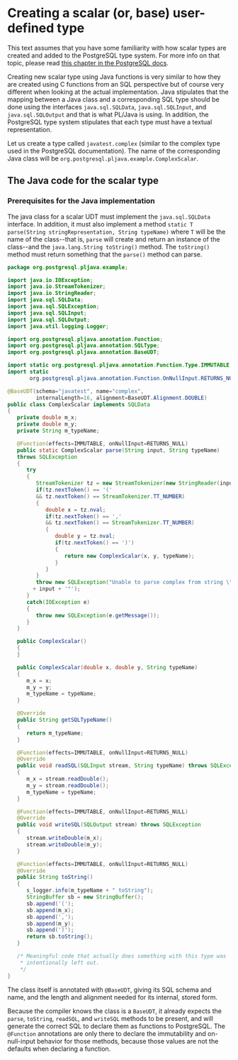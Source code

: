 # Creating a scalar (or, base) user-defined type

This text assumes that you have some familiarity with how scalar types are
created and added to the PostgreSQL type system. For more info on that topic,
please read [this chapter in the PostgreSQL docs][xtypes].

[xtypes]: http://www.postgresql.org/docs/8.4/static/xtypes.html

Creating new scalar type using Java functions is very similar to how they are
created using C functions from an SQL perspective but of course very different
when looking at the actual implementation. Java stipulates that the mapping
between a Java class and a corresponding SQL type should be done using the
interfaces `java.sql.SQLData`, `java.sql.SQLInput`, and
`java.sql.SQLOutput` and that is what PL/Java is using. In addition, the
PostgreSQL type system stipulates that each type must have a textual
representation.

Let us create a type called `javatest.complex` (similar to the complex
type used in the PostgreSQL documentation). The name of the corresponding
Java class will be `org.postgresql.pljava.example.ComplexScalar`.

## The Java code for the scalar type

### Prerequisites for the Java implementation

The java class for a scalar UDT must implement the `java.sql.SQLData`
interface. In addition, it must also implement a method
`static T parse(String stringRepresentation, String typeName)` where `T` will
be the name of the class--that is, `parse` will create and return an instance
of the class--and the `java.lang.String toString()` method.
The `toString()` method must return something
that the `parse()` method can parse.

```java
package org.postgresql.pljava.example;

import java.io.IOException;
import java.io.StreamTokenizer;
import java.io.StringReader;
import java.sql.SQLData;
import java.sql.SQLException;
import java.sql.SQLInput;
import java.sql.SQLOutput;
import java.util.logging.Logger;

import org.postgresql.pljava.annotation.Function;
import org.postgresql.pljava.annotation.SQLType;
import org.postgresql.pljava.annotation.BaseUDT;

import static org.postgresql.pljava.annotation.Function.Type.IMMUTABLE;
import static
       org.postgresql.pljava.annotation.Function.OnNullInput.RETURNS_NULL;

@BaseUDT(schema="javatest", name="complex",
         internalLength=16, alignment=BaseUDT.Alignment.DOUBLE)
public class ComplexScalar implements SQLData
{
   private double m_x;
   private double m_y;
   private String m_typeName;

   @Function(effects=IMMUTABLE, onNullInput=RETURNS_NULL)
   public static ComplexScalar parse(String input, String typeName)
   throws SQLException
   {
      try
      {
         StreamTokenizer tz = new StreamTokenizer(new StringReader(input));
         if(tz.nextToken() == '('
         && tz.nextToken() == StreamTokenizer.TT_NUMBER)
         {
            double x = tz.nval;
            if(tz.nextToken() == ','
            && tz.nextToken() == StreamTokenizer.TT_NUMBER)
            {
               double y = tz.nval;
               if(tz.nextToken() == ')')
               {
                  return new ComplexScalar(x, y, typeName);
               }
            }
         }
         throw new SQLException("Unable to parse complex from string \""
	    + input + '"');
      }
      catch(IOException e)
      {
         throw new SQLException(e.getMessage());
      }
   }

   public ComplexScalar()
   {
   }

   public ComplexScalar(double x, double y, String typeName)
   {
      m_x = x;
      m_y = y;
      m_typeName = typeName;
   }

   @Override
   public String getSQLTypeName()
   {
      return m_typeName;
   }

   @Function(effects=IMMUTABLE, onNullInput=RETURNS_NULL)
   @Override
   public void readSQL(SQLInput stream, String typeName) throws SQLException
   {
      m_x = stream.readDouble();
      m_y = stream.readDouble();
      m_typeName = typeName;
   }

   @Function(effects=IMMUTABLE, onNullInput=RETURNS_NULL)
   @Override
   public void writeSQL(SQLOutput stream) throws SQLException
   {
      stream.writeDouble(m_x);
      stream.writeDouble(m_y);
   }

   @Function(effects=IMMUTABLE, onNullInput=RETURNS_NULL)
   @Override
   public String toString()
   {
      s_logger.info(m_typeName + " toString");
      StringBuffer sb = new StringBuffer();
      sb.append('(');
      sb.append(m_x);
      sb.append(',');
      sb.append(m_y);
      sb.append(')');
      return sb.toString();
   }

   /* Meaningful code that actually does something with this type was
    * intentionally left out.
    */
}
```

The class itself is annotated with `@BaseUDT`, giving its SQL schema and name,
and the length and alignment needed for its internal, stored form.

Because the compiler knows the class is a `BaseUDT`, it already expects the
`parse`, `toString`, `readSQL`, and `writeSQL` methods to be present, and
will generate the correct SQL to declare them as functions to PostgreSQL.
The `@Function` annotations are only there to declare the immutability and
on-null-input behavior for those methods, because those values are not the
defaults when declaring a function.
